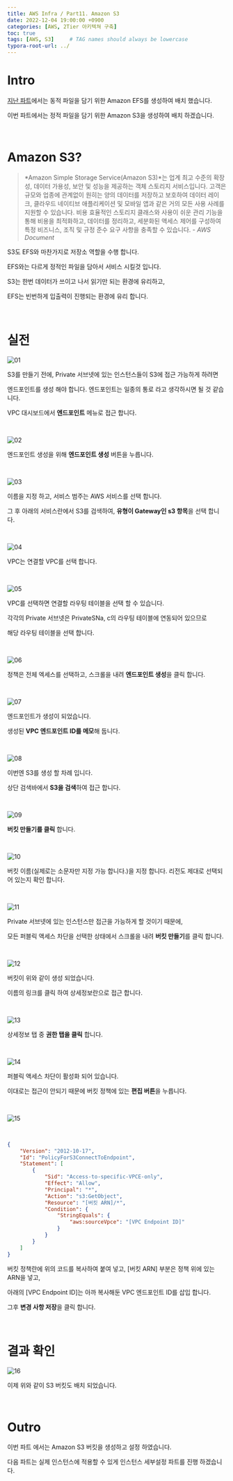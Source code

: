 ```yaml
---
title: AWS Infra / Part11. Amazon S3
date: 2022-12-04 19:00:00 +0900
categories: [AWS, 2Tier 아키텍쳐 구축]
toc: true
tags: [AWS, S3]     # TAG names should always be lowercase
typora-root-url: ../
---
```

# Intro

[지난 파트](/posts/AWS-Part10-AmazonEFS/)에서는 동적 파일을 담기 위한 Amazon EFS를 생성하여 배치 했습니다.

이번 파트에서는 정적 파일을 담기 위한 Amazon S3을 생성하여 배치 하겠습니다.

<br>

# Amazon S3?

> *Amazon Simple Storage Service(Amazon S3)*는 업계 최고 수준의 확장성, 데이터 가용성, 보안 및 성능을 제공하는 객체 스토리지 서비스입니다. 고객은 규모와 업종에 관계없이 원히는 양의 데이터를 저장하고 보호하여 데이터 레이크, 클라우드 네이티브 애플리케이션 및 모바일 앱과 같은 거의 모든 사용 사례를 지원할 수 있습니다. 비용 효율적인 스토리지 클래스와 사용이 쉬운 관리 기능을 통해 비용을 최적화하고, 데이터를 정리하고, 세분화된 액세스 제어를 구성하여 특정 비즈니스, 조직 및 규정 준수 요구 사항을 충족할 수 있습니다.  \- *AWS Document*

S3도 EFS와 마찬가지로 저장소 역할을 수행 합니다.

EFS와는 다르게 정적인 파일을 담아서 서비스 시킬것 입니다.

S3는 한번 데이터가 쓰이고 나서 읽기만 되는 환경에 유리하고,

EFS는 빈번하게 입출력이 진행되는 환경에 유리 합니다.

<br>

# 실전

![01](/assets/post/2022-12-04-AWS-Part11-AmazonS3/01.png)

S3를 만들기 전에, Private 서브넷에 있는 인스턴스들이 S3에 접근 가능하게 하려면

엔드포인트를 생성 해야 합니다. 엔드포인트는 일종의 통로 라고 생각하시면 될 것 같습니다.

VPC 대시보드에서 **엔드포인트** 메뉴로 접근 합니다.

<br>

![02](/assets/post/2022-12-04-AWS-Part11-AmazonS3/02.png)

엔드포인트 생성을 위해 **엔드포인트 생성** 버튼을 누릅니다.

<br>

![03](/assets/post/2022-12-04-AWS-Part11-AmazonS3/03.png)

이름을 지정 하고, 서비스 범주는 AWS 서비스를 선택 합니다.

그 후 아래의 서비스란에서 S3를 검색하여, **유형이 Gateway인 s3 항목**을 선택 합니다.

<br>

![04](/assets/post/2022-12-04-AWS-Part11-AmazonS3/04.png)

VPC는 연결할 VPC를 선택 합니다.

<br>

![05](/assets/post/2022-12-04-AWS-Part11-AmazonS3/05.png)

VPC를 선택하면 연결할 라우팅 테이블을 선택 할 수 있습니다.

각각의 Private 서브넷은 PrivateSNa, c의 라우팅 테이블에 연동되어 있으므로

해당 라우팅 테이블을 선택 합니다.

<br>

![06](/assets/post/2022-12-04-AWS-Part11-AmazonS3/06.png)

정책은 전체 엑세스를 선택하고, 스크롤을 내려 **엔드포인트 생성**을 클릭 합니다.

<br>

![07](/assets/post/2022-12-04-AWS-Part11-AmazonS3/07.png)

엔드포인트가 생성이 되었습니다.

생성된 **VPC 엔드포인트 ID를 메모**해 둡니다.

<br>

![08](/assets/post/2022-12-04-AWS-Part11-AmazonS3/08.png)

이번엔 S3를 생성 할 차례 입니다.

상단 검색바에서 **S3을 검색**하여 접근 합니다.

<br>

![09](/assets/post/2022-12-04-AWS-Part11-AmazonS3/09.png)

**버킷 만들기를 클릭** 합니다.

<br>

![10](/assets/post/2022-12-04-AWS-Part11-AmazonS3/10.png)

버킷 이름(실제로는 소문자만 지정 가능 합니다.)을 지정 합니다. 리전도 제대로 선택되어 있는지 확인 합니다.

<br>

![11](/assets/post/2022-12-04-AWS-Part11-AmazonS3/11.png)

Private 서브넷에 있는 인스턴스만 접근을 가능하게 할 것이기 때문에,

모든 퍼블릭 액세스 차단을 선택한 상태에서 스크롤을 내려 **버킷 만들기**를 클릭 합니다.

<br>

![12](/assets/post/2022-12-04-AWS-Part11-AmazonS3/12.png)

버킷이 위와 같이 생성 되었습니다.

이름의 링크를 클릭 하여 상세정보란으로 접근 합니다.

<br>

![13](/assets/post/2022-12-04-AWS-Part11-AmazonS3/13.png)

상세정보 탭 중 **권한 탭을 클릭** 합니다.

<br>

![14](/assets/post/2022-12-04-AWS-Part11-AmazonS3/14.png)

퍼블릭 액세스 차단이 활성화 되어 있습니다.

이대로는 접근이 안되기 때문에 버킷 정책에 있는 **편집 버튼**을 누릅니다.

<br>

![15](/assets/post/2022-12-04-AWS-Part11-AmazonS3/15.png)

<br>

```json
{
    "Version": "2012-10-17",
    "Id": "PolicyForS3ConnectToEndpoint",
    "Statement": [
        {
            "Sid": "Access-to-specific-VPCE-only",
            "Effect": "Allow",
            "Principal": "*",
            "Action": "s3:GetObject",
            "Resource": "[버킷 ARN]/*",
            "Condition": {
                "StringEquals": {
                    "aws:sourceVpce": "[VPC Endpoint ID]"
                }
            }
        }
    ]
}
```

버킷 정책란에 위의 코드를 복사하여 붙여 넣고, [버킷 ARN] 부분은 정책 위에 있는 ARN을 넣고,

아래의 [VPC Endpoint ID]는 아까 복사해둔 VPC 엔드포인트 ID를 삽입 합니다.

그후 **변경 사항 저장**을 클릭 합니다.

<br>

# 결과 확인

![16](/assets/post/2022-12-04-AWS-Part11-AmazonS3/16.png)

이제 위와 같이 S3 버킷도 배치 되었습니다.

<br>

# Outro

이번 파트 에서는 Amazon S3 버킷을 생성하고 설정 하였습니다.

다음 파트는 실제 인스턴스에 적용할 수 있게 인스턴스 세부설정 파트를 진행 하겠습니다.
